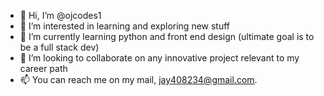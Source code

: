 - 👋 Hi, I’m @ojcodes1
- 👀 I’m interested in learning and exploring new stuff
- 🌱 I’m currently learning python and front end design (ultimate goal is to be a full stack dev)
- 💞️ I’m looking to collaborate on any innovative project relevant to my career path
- 📫 You can reach me on my mail, jay408234@gmail.com.

<!---
ojcodes1/ojcodes1 is a ✨ special ✨ repository because its `README.md` (this file) appears on your GitHub profile.
You can click the Preview link to take a look at your changes.
--->
